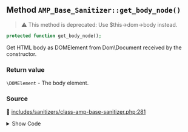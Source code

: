 ## Method `AMP_Base_Sanitizer::get_body_node()`

> :warning: This method is deprecated: Use $this-&gt;dom-&gt;body instead.

```php
protected function get_body_node();
```

Get HTML body as DOMElement from Dom\Document received by the constructor.

### Return value

`\DOMElement` - The body element.

### Source

:link: [includes/sanitizers/class-amp-base-sanitizer.php:281](/includes/sanitizers/class-amp-base-sanitizer.php#L281-L284)

<details>
<summary>Show Code</summary>

```php
protected function get_body_node() {
	_deprecated_function( 'Use $this->dom->body instead', '1.5.0' );
	return $this->dom->body;
}
```

</details>
